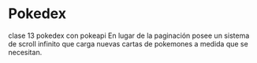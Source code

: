 # Pokedex
clase 13 pokedex con pokeapi
En lugar de la paginación posee un sistema de scroll infinito que carga nuevas cartas de pokemones a medida que se necesitan.
